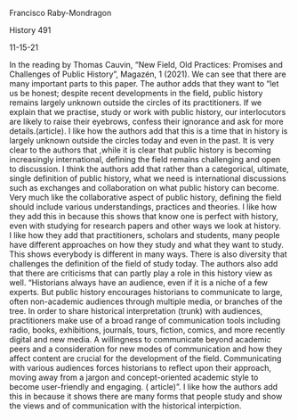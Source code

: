  Francisco Raby-Mondragon
 
History 491

11-15-21


 
   In the reading by Thomas Cauvin, “New Field, Old Practices: Promises and Challenges of Public History”, Magazén, 1 (2021). We can see that there are many important parts to this paper. The author adds that they want to “let us be honest; despite recent developments in the field, public history remains largely unknown outside the circles of its practitioners. If we explain that we practise, study or work with public history, our interlocutors are likely to raise their eyebrows, confess their ignorance and ask for more details.(article). I like how the authors add that this is a time that in history is largely unknown outside the circles today and even in the past. It is very clear to the authors that ,while it is clear that public history is becoming increasingly international, defining the field remains challenging and open to discussion. I think the authors add that rather than a categorical, ultimate, single definition of public history, what we need is international discussions such as exchanges and collaboration on what public history can become. Very much like the collaborative aspect of public history, defining the field should include various understandings, practices and theories. I like how they add this in because this shows that know one is perfect with history, even with studying for research papers and other ways we look at history.  
I like how they add that practitioners, scholars and students,  many  people have different approaches on how they study and what they want to study.  This shows everybody is different in many ways. There is also diversity that challenges the definition of the field of study today. The authors also add that there are criticisms that can partly  play a role in this history view as well. “Historians always have an audience, even if it is a niche of a few experts. But public history encourages historians to communicate to large, often non-academic audiences through multiple media, or branches of the tree. In order to share historical interpretation (trunk) with audiences, practitioners make use of a broad range of communication tools including radio, books, exhibitions, journals, tours, fiction, comics, and more recently digital and new media. A willingness to communicate beyond academic peers and a consideration for new modes of communication and how they affect content are crucial for the development of the field. Communicating with various audiences forces historians to reflect upon their approach, moving away from a jargon and concept-oriented academic style to become user-friendly and engaging. ( article)”. I like how the authors add this in because it shows there are many forms that people study and show the views and of communication with the historical interpiction. 
